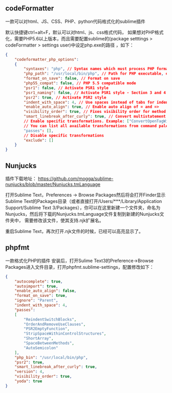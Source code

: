 ## codeFormatter

一款可以对html、JS、CSS、PHP、python代码格式化的sublime插件

默认快捷键ctrl+alt+F，默认可以对html、js、css格式代码， 如果想对PHP格式化，需要PHP5.6以上版本，而且需要配置sublime的(package setttings > codeFormatter > settings user)中设定php.exe的路径 ，如下：

```json
{
    "codeformatter_php_options":
    {
        "syntaxes": "php", // Syntax names which must process PHP formatter
        "php_path": "/usr/local/bin/php", // Path for PHP executable, e.g. "/usr/lib/php" or "C:/Program Files/PHP/php.exe". If empty, uses command "php" from system environments
        "format_on_save": false, // Format on save
        "php55_compat": false, // PHP 5.5 compatible mode
        "psr1": false, // Activate PSR1 style
        "psr1_naming": false, // Activate PSR1 style - Section 3 and 4.3 - Class and method names case
        "psr2": true, // Activate PSR2 style
        "indent_with_space": 4, // Use spaces instead of tabs for indentation
        "enable_auto_align": true, // Enable auto align of = and =>
        "visibility_order": true, // Fixes visibility order for method in classes - PSR-2 4.2
        "smart_linebreak_after_curly": true, // Convert multistatement blocks into multiline blocks
        // Enable specific transformations. Example: ["ConvertOpenTagWithEcho", "PrettyPrintDocBlocks"]
        // You can list all available transformations from command palette: CodeFormatter: Show PHP Transformations
        "passes": [],
        // Disable specific transformations
        "exclude": []
    }
}
```

## Nunjucks

插件下载地址： https://github.com/mogga/sublime-nunjucks/blob/master/Nunjucks.tmLanguage

打开Sublime Text，Preferences -> Browse Packages然后将会打开Finder显示Sublime Text的Packages目录（或者直接打开/Users/***/Library/Application Support/Sublime Text 3/Packages），你可以在这里新建一个文件夹，命名为Nunjucks，然后将下载的Nunjucks.tmLanguage文件复制到新建的Nunjucks文件夹中， 需要修改该文件，使其支持.njk扩展名。

重启Sublime Text，再次打开.njk文件的时候，已经可以高亮显示了。

## phpfmt

一款格式化PHP的插件 安装后，打开Sulime Text3的Preference->Browse Packages进入文件目录，打开phpfmt.sublime-settings，配置修改如下：

```json
{
	"autocomplete": true,
	"autoimport": true,
	"enable_auto_align": false,
	"format_on_save": true,
	"ignore": "Parent",
	"indent_with_space": 4,
	"passes":
	[
		"ReindentSwitchBlocks",
		"OrderAndRemoveUseClauses",
		"PSR2EmptyFunction",
		"StripSpaceWithinControlStructures",
		"ShortArray",
		"SpaceBetweenMethods",
		"AutoSemicolon"
	],
	"php_bin": "/usr/local/bin/php",
	"psr2": true,
	"smart_linebreak_after_curly": true,
	"version": 4,
	"visibility_order": true,
	"yoda": true
}
```